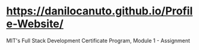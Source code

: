 # https://danilocanuto.github.io/Profile-Website/
<file src="input.html"/>
<link rel="stylesheet" href="styles.css">
MIT's Full Stack Development Certificate Program, Module 1 - Assignment
